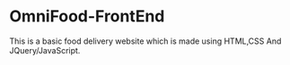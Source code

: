 # OmniFood-FrontEnd
This is a basic food delivery website which is made using HTML,CSS And JQuery/JavaScript.
